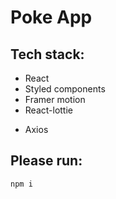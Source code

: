# Poke App

## Tech stack:

-   React
-   Styled components
-   Framer motion
-   React-lottie

*   Axios

## Please run:

```javascript
npm i
```
